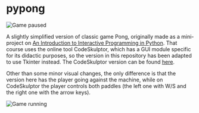 # pypong

![Game paused](https://i.postimg.cc/Vv5Tzhzt/Py-Pong-Sc0.png "Game paused")

A slightly simplified version of classic game Pong, originally made as a mini-project on [An Introduction to Interactive Programming in Python](https://www.coursera.org/learn/interactive-python-1). That course uses the online tool CodeSkulptor, which has a GUI module specific for its didactic purposes, so the version in this repository has been adapted to use Tkinter instead. The CodeSkulptor version can be found [here](http://www.codeskulptor.org/#user43_ZPXlaPPprxRhHp1.py).

Other than some minor visual changes, the only difference is that the version here has the player going against the machine, while on CodeSkulptor the player controls both paddles (the left one with W/S and the right one with the arrow keys).

![Game running](https://i.postimg.cc/MTL5mp8c/Py-Pong-Sc1.png "Game running")
